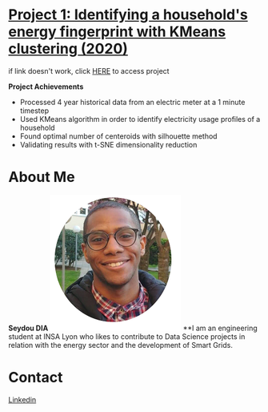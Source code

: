 
# [Project 1: Identifying a household's energy fingerprint with KMeans clustering (2020)](https://nbviewer.jupyter.org/github/seydoudia/ml_energy/blob/master/sdia_prj1_cluster_profile.ipynb)
if link doesn't work, click [HERE](https://github.com/seydoudia/ml_energy/blob/master/sdia_prj1_cluster_profile.ipynb) to access project

**Project Achievements**
* Processed 4 year historical data from an electric meter at a 1 minute timestep
* Used KMeans algorithm in order to identify electricity usage profiles of a household
* Found optimal number of centeroids with silhouette method
* Validating results with t-SNE dimensionality reduction



# About Me

**Seydou DIA**
![profile picture](https://raw.githubusercontent.com/seydoudia/Data-Science-portfolio/master/small.png "profile pic") **I am an engineering student at INSA Lyon who likes to contribute to Data Science projects in relation with the energy sector and the development of Smart Grids.


# Contact
[Linkedin](https://www.linkedin.com/in/seydou-dia-325b04139/)
